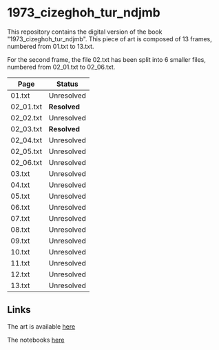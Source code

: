 # 1973_cizeghoh_tur_ndjmb

This repository contains the digital version of the book "1973_cizeghoh_tur_ndjmb". This piece of art is composed of 13 frames, numbered from 01.txt to 13.txt.

For the second frame, the file 02.txt has been split into 6 smaller files, numbered from 02_01.txt to 02_06.txt.

| Page         | Status     |
| ------------|------------|
| 01.txt       | Unresolved |
| 02_01.txt    | **Resolved**   |
| 02_02.txt    | Unresolved |
| 02_03.txt    | **Resolved**   |
| 02_04.txt    | Unresolved |
| 02_05.txt    | Unresolved |
| 02_06.txt    | Unresolved |
| 03.txt       | Unresolved |
| 04.txt       | Unresolved |
| 05.txt       | Unresolved |
| 06.txt       | Unresolved |
| 07.txt       | Unresolved |
| 08.txt       | Unresolved |
| 09.txt       | Unresolved |
| 10.txt       | Unresolved |
| 11.txt       | Unresolved |
| 12.txt       | Unresolved |
| 13.txt       | Unresolved |


## Links

The art is available [here](http://guydecointet.org/en/prop/284)

The notebooks [here](http://guydecointet.org/en/carnet)

